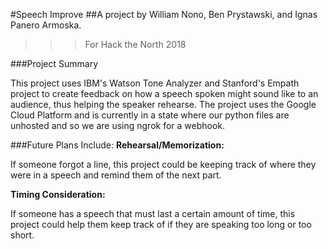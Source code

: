 #Speech Improve
##A project by William Nono, Ben Prystawski, and Ignas Panero Armoska.

>>> For Hack the North 2018 

###Project Summary

This project uses IBM's Watson Tone Analyzer and Stanford's Empath project to create feedback on how a speech spoken might sound like to an audience, thus helping the speaker rehearse. The project uses the Google Cloud Platform and is currently in a state where our python files are unhosted and so we are using ngrok for a webhook.

###Future Plans Include:
**Rehearsal/Memorization:**
 
If someone forgot a line, this project could be keeping track of where they were in a speech and remind them of the next part. 
 
**Timing Consideration:**

If someone has a speech that must last a certain amount of time, this project could help them keep track of if they are speaking too long or too short.
